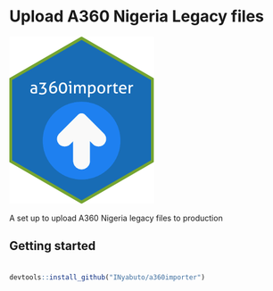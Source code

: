 # Upload A360 Nigeria Legacy files

<img src="inst/icon/a360importer.png" height="300"/>

A set up to upload A360 Nigeria legacy files to production

## Getting started

```r

devtools::install_github("INyabuto/a360importer")

```


